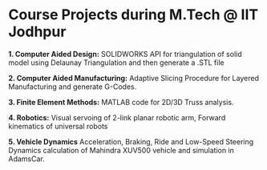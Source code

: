 # Course Projects during M.Tech @ IIT Jodhpur

**1. Computer Aided Design:** SOLIDWORKS API for triangulation of solid model using Delaunay Triangulation and then generate a .STL file

**2. Computer Aided Manufacturing:** Adaptive Slicing Procedure for Layered Manufacturing and generate G-Codes.

**3. Finite Element Methods:** MATLAB code for 2D/3D Truss analysis.

**4. Robotics:** Visual servoing of 2-link planar robotic arm, Forward kinematics of universal robots

**5. Vehicle Dynamics** Acceleration, Braking, Ride and Low-Speed Steering Dynamics calculation of Mahindra XUV500 vehicle and simulation in AdamsCar.
